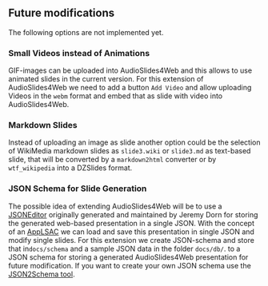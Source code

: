 ## Future modifications
The following options are not implemented yet.

### Small Videos instead of Animations
GIF-images can be uploaded into AudioSlides4Web and this allows to use animated slides in the current version.
For this extension of AudioSlides4Web we need to add a button `Add Video` and allow uploading Videos in the `webm` format and embed that as slide with video into AudioSlides4Web.

### Markdown Slides
Instead of uploading an image as slide another option could be the selection of WikiMedia markdown slides as `slide3.wiki` or `slide3.md` as text-based slide, that will be converted by a `markdown2html` converter or by `wtf_wikipedia` into a DZSlides format.

### JSON Schema for Slide Generation
The possible idea of extending AudioSlides4Web will be to use a [JSONEditor](https://github.com/jdorn/json-editor) originally generated and maintained by Jeremy Dorn for storing the generated web-based presentation in a single JSON. With the concept of an [AppLSAC](https://en.wikiversity.org/wiki/AppLSAC) we can load and save this presentation in single JSON and modify single slides.
For this extension we create JSON-schema and store that in`docs/schema` and a sample JSON data in the folder `docs/db/`. to a JSON schema for storing a generated AudioSlides4Web presentation for future modification. If you want to create your own JSON schema use the [JSON2Schema tool](https://niebert/github.io/JSON2Schema).
